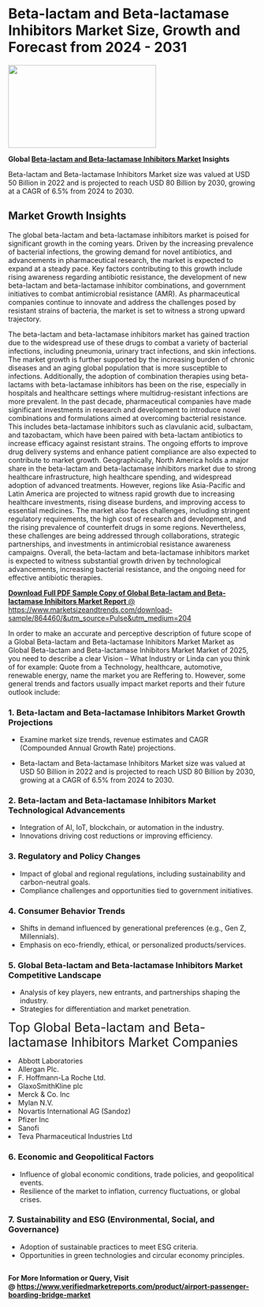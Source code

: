 <H1>Beta-lactam and Beta-lactamase Inhibitors Market Size, Growth and Forecast from 2024 - 2031</H1><img class="aligncenter size-medium wp-image-584254" src="https://thirdeyenews.in/wp-content/uploads/2024/09/Global-Market-Research-300x168.jpeg" alt="" width="300" height="168" /><p><strong>Global&nbsp;<a href="https://www.marketsizeandtrends.com/download-sample/864460/&amp;utm_source=Pulse&amp;utm_medium=204">Beta-lactam and Beta-lactamase Inhibitors Market</a> Insights</strong></p><p>Beta-lactam and Beta-lactamase Inhibitors Market size was valued at USD 50 Billion in 2022 and is projected to reach USD 80 Billion by 2030, growing at a CAGR of 6.5% from 2024 to 2030.</p><p><h2>Market Growth Insights</h2> <p>The global beta-lactam and beta-lactamase inhibitors market is poised for significant growth in the coming years. Driven by the increasing prevalence of bacterial infections, the growing demand for novel antibiotics, and advancements in pharmaceutical research, the market is expected to expand at a steady pace. Key factors contributing to this growth include rising awareness regarding antibiotic resistance, the development of new beta-lactam and beta-lactamase inhibitor combinations, and government initiatives to combat antimicrobial resistance (AMR). As pharmaceutical companies continue to innovate and address the challenges posed by resistant strains of bacteria, the market is set to witness a strong upward trajectory.</p> <p><a href="#"></a></p> <p>The beta-lactam and beta-lactamase inhibitors market has gained traction due to the widespread use of these drugs to combat a variety of bacterial infections, including pneumonia, urinary tract infections, and skin infections. The market growth is further supported by the increasing burden of chronic diseases and an aging global population that is more susceptible to infections. Additionally, the adoption of combination therapies using beta-lactams with beta-lactamase inhibitors has been on the rise, especially in hospitals and healthcare settings where multidrug-resistant infections are more prevalent. In the past decade, pharmaceutical companies have made significant investments in research and development to introduce novel combinations and formulations aimed at overcoming bacterial resistance. This includes beta-lactamase inhibitors such as clavulanic acid, sulbactam, and tazobactam, which have been paired with beta-lactam antibiotics to increase efficacy against resistant strains. The ongoing efforts to improve drug delivery systems and enhance patient compliance are also expected to contribute to market growth. Geographically, North America holds a major share in the beta-lactam and beta-lactamase inhibitors market due to strong healthcare infrastructure, high healthcare spending, and widespread adoption of advanced treatments. However, regions like Asia-Pacific and Latin America are projected to witness rapid growth due to increasing healthcare investments, rising disease burdens, and improving access to essential medicines. The market also faces challenges, including stringent regulatory requirements, the high cost of research and development, and the rising prevalence of counterfeit drugs in some regions. Nevertheless, these challenges are being addressed through collaborations, strategic partnerships, and investments in antimicrobial resistance awareness campaigns. Overall, the beta-lactam and beta-lactamase inhibitors market is expected to witness substantial growth driven by technological advancements, increasing bacterial resistance, and the ongoing need for effective antibiotic therapies.</p> <p><a href="#"></p><p><span class=""><strong>Download Full PDF Sample Copy of Global Beta-lactam and Beta-lactamase Inhibitors Market Report</strong> @ <a href="https://www.marketsizeandtrends.com/download-sample/864460/&amp;utm_source=Pulse&amp;utm_medium=204" target="_blank">https://www.marketsizeandtrends.com/download-sample/864460/&amp;utm_source=Pulse&amp;utm_medium=204</a></span></p><p>In order to make an accurate and perceptive description of future scope of a Global&nbsp;Beta-lactam and Beta-lactamase Inhibitors Market Market as Global&nbsp;Beta-lactam and Beta-lactamase Inhibitors Market Market of 2025, you need to describe a clear Vision &ndash; What Industry or Linda can you think of for example: Quote from a Technology, healthcare, automotive, renewable energy, name the market you are Reffering to. However, some general trends and factors usually impact market reports and their future outlook include:</p><h3>1.&nbsp;<strong>Beta-lactam and Beta-lactamase Inhibitors Market Growth Projections</strong></h3><ul><li>Examine market size trends, revenue estimates and CAGR (Compounded Annual Growth Rate) projections.</li><li><p>Beta-lactam and Beta-lactamase Inhibitors Market size was valued at USD 50 Billion in 2022 and is projected to reach USD 80 Billion by 2030, growing at a CAGR of 6.5% from 2024 to 2030.</p></li></ul><h3>2.&nbsp;<strong>Beta-lactam and Beta-lactamase Inhibitors Market Technological Advancements</strong></h3><ul><li>Integration of AI, IoT, blockchain, or automation in the industry.</li><li>Innovations driving cost reductions or improving efficiency.</li></ul><h3>3.&nbsp;<strong>Regulatory and Policy Changes</strong></h3><ul><li>Impact of global and regional regulations, including sustainability and carbon-neutral goals.</li><li>Compliance challenges and opportunities tied to government initiatives.</li></ul><h3>4.&nbsp;<strong>Consumer Behavior Trends</strong></h3><ul><li>Shifts in demand influenced by generational preferences (e.g., Gen Z, Millennials).</li><li>Emphasis on eco-friendly, ethical, or personalized products/services.</li></ul><h3>5.&nbsp;<strong>Global Beta-lactam and Beta-lactamase Inhibitors Market Competitive Landscape</strong></h3><ul><li>Analysis of key players, new entrants, and partnerships shaping the industry.</li><li>Strategies for differentiation and market penetration.</li></ul><p data-pm-slice="1 1 []"><span style="color: inherit; font-family: inherit; font-size: 25px;">Top Global Beta-lactam and Beta-lactamase Inhibitors Market Companies</span></p><div class="" data-test-id=""><p><li>Abbott Laboratories</li><li> Allergan Plc.</li><li> F. Hoffmann-La Roche Ltd.</li><li> GlaxoSmithKline plc</li><li> Merck & Co. Inc</li><li> Mylan N.V.</li><li> Novartis International AG (Sandoz)</li><li> Pfizer Inc</li><li> Sanofi</li><li> Teva Pharmaceutical Industries Ltd</li></p></div><h3>6.&nbsp;<strong>Economic and Geopolitical Factors</strong></h3><ul><li>Influence of global economic conditions, trade policies, and geopolitical events.</li><li>Resilience of the market to inflation, currency fluctuations, or global crises.</li></ul><h3>7.&nbsp;<strong>Sustainability and ESG (Environmental, Social, and Governance)</strong></h3><ul><li>Adoption of sustainable practices to meet ESG criteria.</li><li>Opportunities in green technologies and circular economy principles.</li></ul><h2><strong style="font-size: 14px;">For More Information or Query, Visit @&nbsp;</strong><a style="background-color: #ffffff; font-size: 14px;" href="https://www.marketsizeandtrends.com/report/beta-lactam-and-beta-lactamase-inhibitors-market/" target="_blank">https://www.verifiedmarketreports.com/product/airport-passenger-boarding-bridge-market</a></h2>
